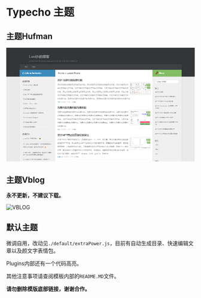 # Typecho 主题

## 主题Hufman

![HUFMAN](hufman/screenshot.png)

## 主题Vblog
**永不更新，不建议下载。**

![VBLOG](vblog/screenshot.png)

## 默认主题

微调自用，改动见`./default/extraPower.js`，目前有自动生成目录、快速编辑文章以及颜文字表情包。

Plugins内部还有一个代码高亮。

其他注意事项请查阅模板内部的`README.MD`文件。

**请勿删除模版底部链接，谢谢合作。**
